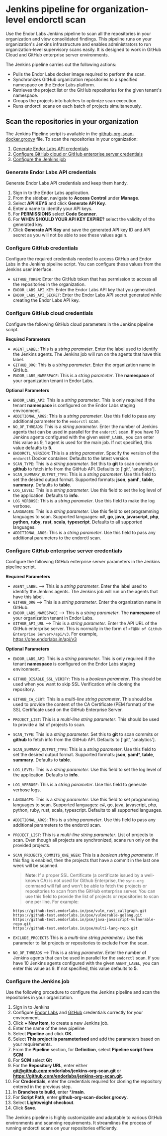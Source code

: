 # Jenkins pipeline for organization-level endorctl scan

Use the Endor Labs Jenkins pipeline to scan all the repositories in your organization and view consolidated findings. This pipeline runs on your organization's Jenkins infrastructure and enables administrators to run organization-level supervisory scans easily. It is designed to work in  GitHub Cloud and GitHub enterprise server environments. 

The Jenkins pipeline carries out the following actions:
- Pulls the Endor Labs docker image required to perform the scan.
- Synchronizes GitHub organization repositories to a specified namespace on the Endor Labs platform.
- Retrieves the project list or the GitHub repositories for the given tenant's namespace.
- Groups the projects into batches to optimize scan execution.
- Runs endorctl scans on each batch of projects simultaneously.

## Scan the repositories in your organization
The Jenkins Pipeline script is available in the [github-org-scan-docker.groovy](https://github.com/endorlabs/jenkins-org-scan/blob/main/github-org-scan-docker.groovy) file. To scan the repositories in your organization:

1. [Generate Endor Labs API credentials](#generate-endor-labs-api-credentials)
2. [Configure GitHub cloud or GitHub enterprise server credentials](#configure-github-credentials)
3. [Configure the Jenkins job](#configure-the-jenkins-job)
 
### Generate Endor Labs API credentials
Generate Endor Labs API credentials and keep them handy.

1. Sign in to the Endor Labs application.
2. From the sidebar, navigate to **Access Control** under **Manage**.
3. Select **API KEYS** and click **Generate API Key**.
4. Enter a name to identify your API keys.
5. For **PERMISSIONS** select **Code Scanner**.
6. For **WHEN SHOULD YOUR API KEY EXPIRE?** select the validity of the generated key.
7. Click **Generate API Key** and save the generated API key ID and API secret as you will not be able to see these values again.

### Configure GitHub credentials
Configure the required credentials needed to access GitHub and Endor Labs in the Jenkins pipeline script. You can configure these values from the Jenkins user interface.

- `GITHUB_TOKEN`: Enter the GitHub token that has permission to access all the repositories in the organization.
- `ENDOR_LABS_API_KEY`: Enter the Endor Labs API key that you generated.
- `ENDOR_LABS_API_SECRET`: Enter the Endor Labs API secret generated while creating the Endor Labs API key.

### Configure GitHub cloud credentials
Configure the following GitHub cloud parameters in the Jenkins pipeline script.

**Required Parameters**
- `AGENT_LABEL`: This is a *string parameter*. Enter the label used to identify the Jenkins agents. The Jenkins job will run on the agents that have this label.
- `GITHUB_ORG`: This is a *string parameter*. Enter the organization name in GitHub.
- `ENDOR_LABS_NAMESPACE`: This is a *string parameter*. The **namespace** of your organization tenant in Endor Labs.

**Optional Parameters**
- `ENDOR_LABS_API`: This is a *string parameter*. This is only required if the tenant **namespace** is configured on the Endor Labs staging environment.
- `ADDITIONAL_ARGS`: This is a *string parameter*. Use this field to pass any additional parameter to the `endorctl` scan.
- `NO_OF_THREADS`: This is a *string parameter*. Enter the number of Jenkins agents that can be used in parallel for the `endorctl` scan. If you have 10 Jenkins agents configured with the given `AGENT_LABEL`, you can enter this value as 9, 1 agent is used for the main job. If not specified, this value defaults to **5**.
- `ENDORCTL_VERSION`: This is a *string parameter*. Specify the version of the `endorctl` Docker container. Defaults to the latest version.
- `SCAN_TYPE`: This is a *string parameter*. Set this to **git** to scan commits or **github** to fetch info from the GitHub API. Defaults to ['git', 'analytics'].
- `SCAN_SUMMARY_OUTPUT_TYPE`: This is a *string parameter*. Use this field to set the desired output format. Supported formats: **json**, **yaml'**, **table**, **summary**. Defaults to **table**.
- `LOG_LEVEL`: This is a *string parameter*. Use this field to set the log level of the application. Defaults to **info**.
- `LOG_VERBOSE`: This is a *string parameter*. Use this field to make the log verbose.
- `LANGUAGES`: This is a *string parameter*. Use this field to set programming languages to scan. Supported languages: **c#**, **go**, **java**, **javascript**, **php**, **python**, **ruby**, **rust**, **scala**, **typescript**. Defaults to all supported languages.
- `ADDITIONAL_ARGS`: This is a *string parameter*. Use this field to pass any additional parameters to the endorctl scan.

### Configure GitHub enterprise server credentials
Configure the following GitHub enterprise server parameters in the Jenkins pipeline script.

**Required Parameters**

- `AGENT_LABEL` --> This is a *string parameter*. Enter the label used to identify the Jenkins agents. The Jenkins job will run on the agents that have this label.
- `GITHUB_ORG` --> This is a *string parameter*. Enter the organization name in GitHub.
- `ENDOR_LABS_NAMESPACE` --> This is a *string parameter*. The **namespace** of your organization tenant in Endor Labs.
- `GITHUB_API_URL` --> This is a *string parameter*. Enter the API URL of the GitHub enterprise server. This is normally in the form of `<FQDN of GitHub Enterprise Server>/api/v3`. For example, <https://ghe.endorlabs.in/api/v3>

**Optional Parameters**

- `ENDOR_LABS_API`: This is a *string parameter*. This is only required if the tenant **namespace** is configured on the Endor Labs staging environment.
- `GITHUB_DISABLE_SSL_VERIFY`: This is a *boolean parameter*. This should be used when you want to skip SSL Verification while cloning the repository.
- `GITHUB_CA_CERT`: This is a *multi-line string parameter*. This should be used to provide the content of the CA Certificate (PEM format) of the SSL Certificate used on the GitHub Enterprise Server.
- `PROJECT_LIST`: This is a *multi-line string parameter*. This should be used to provide a list of projects to scan.
- `SCAN_TYPE`: This is a *string parameter*. Set this to **git** to scan commits or **github** to fetch info from the GitHub API. Defaults to ['git', 'analytics'].
- `SCAN_SUMMARY_OUTPUT_TYPE`: This is a *string parameter*. Use this field to set the desired output format. Supported formats: **json**, **yaml***, **table**, **summary**. Defaults to **table**.
- `LOG_LEVEL`: This is a *string parameter*. Use this field to set the log level of the application. Defaults to **info**.
- `LOG_VERBOSE`: This is a *string parameter*. Use this field to generate verbose logs.
- `LANGUAGES`: This is a *string parameter*. Use this field to set programming languages to scan. Supported languages: c#, go, java, javascript, php, python, ruby, rust, scala, typescript. Defaults to all supported languages.
- `ADDITIONAL_ARGS`: This is a *string parameter*. Use this field to pass any additional parameters to the endorctl scan.
- `PROJECT_LIST`: This is a *multi-line string parameter*. List of projects to scan. Even though all projects are synchronized, scans run only on the provided projects.
- `SCAN_PROJECTS_COMMITS_ONE_WEEK`: This is a *boolean string parameter*. If this flag is enabled, then the projects that have a commit in the last one week will be scanned.

    > **Note**: If a proper SSL Certificate (a certificate issued by a well-known CA) is not used for Github Enterprise, the `sync-org` command will fail and won't be able to fetch the projects or repositories to scan from the GitHub enterprise server. You can use this field to provide the list of projects or repositories to scan one per line. For example:

    ```
    https://github-test.endorlabs.in/pse/vuln_rust_callgraph.git
    https://github-test.endorlabs.in/pse/vulnerable-golang.git
    https://github-test.endorlabs.in/pse/java-javascript-vulnerable-repo.git
    https://github-test.endorlabs.in/pse/multi-lang-repo.git    
    ```
- `EXCLUDE_PROJECTS` This is a *multi-line string parameter*.: Use this parameter to list projects or repositories to exclude from the scan.
- `NO_OF_THREADS` --> This is a *string parameter*. Enter the number of Jenkins agents that can be used in parallel for the `endorctl` scan. If you have 10 Jenkins agents configured with the given `AGENT_LABEL`, you can enter this value as 9. If not specified, this value defaults to **5**.

### Configure the Jenkins job
Use the following procedure to configure the Jenkins pipeline and scan the repositories in your organization.

1. Sign in to Jenkins
2. Configure [Endor Labs](#generate-endor-labs-api-credentials) and [GitHub](#configure-github-credentials) credentials correctly for your environment.
3. Click **+ New Item**, to create a new Jenkins job.
4. Enter the name of the new pipeline
5. Select **Pipeline** and click **OK**.
6. Select **This project is parameterised** and add the parameters based on your requirements.
7. From the **Pipeline** section, for **Definition**, select **Pipeline script from SCM**
8. For **SCM** select **Git**
9. For the **Repository URL**, enter either **git@github.com:endorlabs/jenkins-org-scan.git** or **https://github.com/endorlabs/jenkins-org-scan.git**.
10. For **Credentials**, enter the credentials required for cloning the repository entered in the previous step.
13. In **Branches to build**, enter ***/main**.
14. For **Script Path**, enter **github-org-scan-docker.groovy**.
15. Select **Lightweight checkout**.
16. Click **Save**.

The Jenkins pipeline is highly customizable and adaptable to various GitHub environments and scanning requirements. It streamlines the process of running endorctl scans on your repositories efficiently.

